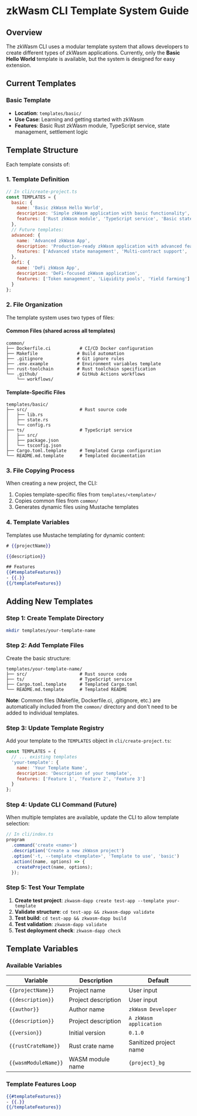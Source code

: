 # zkWasm CLI Template System Guide

## Overview

The zkWasm CLI uses a modular template system that allows developers to create different types of zkWasm applications. Currently, only the **Basic Hello World** template is available, but the system is designed for easy extension.

## Current Templates

### Basic Template
- **Location**: `templates/basic/`
- **Use Case**: Learning and getting started with zkWasm
- **Features**: Basic Rust zkWasm module, TypeScript service, state management, settlement logic

## Template Structure

Each template consists of:

### 1. Template Definition
```javascript
// In cli/create-project.ts
const TEMPLATES = {
  basic: {
    name: 'Basic zkWasm Hello World',
    description: 'Simple zkWasm application with basic functionality',
    features: ['Rust zkWasm module', 'TypeScript service', 'Basic state management', 'Settlement logic']
  },
  // Future templates:
  advanced: {
    name: 'Advanced zkWasm App',
    description: 'Production-ready zkWasm application with advanced features',
    features: ['Advanced state management', 'Multi-contract support', 'Optimized performance']
  },
  defi: {
    name: 'DeFi zkWasm App',
    description: 'DeFi-focused zkWasm application',
    features: ['Token management', 'Liquidity pools', 'Yield farming']
  }
};
```

### 2. File Organization

The template system uses two types of files:

#### Common Files (shared across all templates)
```
common/
├── Dockerfile.ci           # CI/CD Docker configuration
├── Makefile               # Build automation
├── .gitignore             # Git ignore rules
├── .env.example           # Environment variables template
├── rust-toolchain         # Rust toolchain specification
└── .github/               # GitHub Actions workflows
    └── workflows/
```

#### Template-Specific Files
```
templates/basic/
├── src/                    # Rust source code
│   ├── lib.rs
│   ├── state.rs
│   └── config.rs
├── ts/                     # TypeScript service
│   ├── src/
│   ├── package.json
│   └── tsconfig.json
├── Cargo.toml.template     # Templated Cargo configuration
└── README.md.template      # Templated documentation
```

### 3. File Copying Process

When creating a new project, the CLI:
1. Copies template-specific files from `templates/<template>/`
2. Copies common files from `common/`
3. Generates dynamic files using Mustache templates

### 4. Template Variables
Templates use Mustache templating for dynamic content:

```mustache
# {{projectName}}

{{description}}

## Features
{{#templateFeatures}}
- {{.}}
{{/templateFeatures}}
```

## Adding New Templates

### Step 1: Create Template Directory
```bash
mkdir templates/your-template-name
```

### Step 2: Add Template Files
Create the basic structure:
```
templates/your-template-name/
├── src/                    # Rust source code
├── ts/                     # TypeScript service  
├── Cargo.toml.template     # Templated Cargo.toml
└── README.md.template      # Templated README
```

**Note**: Common files (Makefile, Dockerfile.ci, .gitignore, etc.) are automatically included from the `common/` directory and don't need to be added to individual templates.

### Step 3: Update Template Registry
Add your template to the `TEMPLATES` object in `cli/create-project.ts`:

```javascript
const TEMPLATES = {
  // ... existing templates
  'your-template': {
    name: 'Your Template Name',
    description: 'Description of your template',
    features: ['Feature 1', 'Feature 2', 'Feature 3']
  }
};
```

### Step 4: Update CLI Command (Future)
When multiple templates are available, update the CLI to allow template selection:

```javascript
// In cli/index.ts
program
  .command('create <name>')
  .description('Create a new zkWasm project')
  .option('-t, --template <template>', 'Template to use', 'basic')
  .action((name, options) => {
    createProject(name, options);
  });
```

### Step 5: Test Your Template
1. **Create test project**: `zkwasm-dapp create test-app --template your-template`
2. **Validate structure**: `cd test-app && zkwasm-dapp validate`
3. **Test build**: `cd test-app && zkwasm-dapp build`
4. **Test validation**: `zkwasm-dapp validate`
5. **Test deployment check**: `zkwasm-dapp check`

## Template Variables

### Available Variables
| Variable | Description | Default |
|----------|-------------|---------|
| `{{projectName}}` | Project name | User input |
| `{{description}}` | Project description | User input |
| `{{author}}` | Author name | `zkWasm Developer` |
| `{{description}}` | Project description | `A zkWasm application` |
| `{{version}}` | Initial version | `0.1.0` |
| `{{rustCrateName}}` | Rust crate name | Sanitized project name |
| `{{wasmModuleName}}` | WASM module name | `{project}_bg` |

### Template Features Loop
```mustache
{{#templateFeatures}}
- {{.}}
{{/templateFeatures}}
```